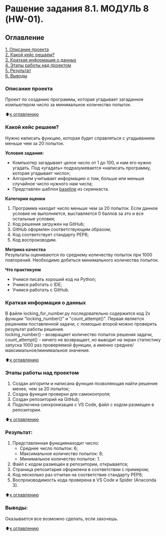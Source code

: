 # Рашение задания 8.1. МОДУЛЬ 8 (HW-01).

## Оглавление  
[1. Описание проекта](https://github.com/Jopel003/My_homework/tree/main/0.%20Loocking%20for%20number/README.md#Описание-проекта)  
[2. Какой кейс решаем?](https://github.com/Jopel003/My_homework/tree/main/0.%20Loocking%20for%20number/README.md#Какой-кейс-решаем)  
[3. Краткая информация о данных](https://github.com/Jopel003/My_homework/tree/main/0.%20Loocking%20for%20number/README.md#Краткая-информация-о-данных)  
[4. Этапы работы над проектом](https://github.com/Jopel003/My_homework/tree/main/0.%20Loocking%20for%20number/README.md#Этапы-работы-над-проектом)  
[5. Результат](https://github.com/Jopel003/My_homework/tree/main/0.%20Loocking%20for%20number/README.md#Результат)  
[6. Выводы](https://github.com/Jopel003/My_homework/tree/main/0.%20Loocking%20for%20number/README.md#Выводы)     

### Описание проекта    
Проект по созданию программы, которая угадывает загаданное компьютером число за минимальное количество попыток.

:arrow_up:[к оглавлению](https://github.com/Jopel003/My_homework/tree/main/0.%20Loocking%20for%20number/README.md#Оглавление)


### Какой кейс решаем?    
Нужно написать функцию, которая будет справляться с угадыванием меньше чем за 20 попыток.

**Условия задания:**  
- Компьютер загадывает целое число от 1 до 100, и нам его нужно угадать. Под «угадать» подразумевается «написать программу, которая угадывает число»;
- Алгоритм учитывает информацию о том, больше или меньше случайное число нужного нам числа;
- Представлен шаблон [baseline](https://colab.research.google.com/drive/1k2WZD8PWWOYFHrpAJoB2eZw06ID7KnFA) из скринкаста.

**Категории оценки**
1. Программа находит число меньше чем за 20 попыток. Если данное условие не выполняется, выставляется 0 баллов за это и все остальные условия;
2. Код решения загружен на GitHub;
3. GitHub оформлен соответствующим образом;
4. Код соответствует стандарту PEP8;
5. Код воспроизводим.

**Метрика качества**     
Результаты оцениваются по среднему количеству попыток при 1000 повторений. Необходимо добиться минимального количества попыток.

**Что практикуем**     
- Учимся писать хороший код на Python;
- Учимся работать с IDE;
- Учимся работать с GitHub.


### Краткая информация о данных
В файле locking_for_number.py последовательно содержится код 2х функции "locking_number()" и "count_attempt()". Первая является решением поставленной задачи, с помощью второй можно проверить результат работы решения.    
locking_number() - возвращяет количество попыток решения задачи,   
count_attempt() - ничего не возвращает, но выводит на экран статистику запуска 1000 раз проверяемой функции, а именно среднее/максимальное/минимальное значение.
  
:arrow_up:[к оглавлению](https://github.com/Jopel003/My_homework/tree/main/0.%20Loocking%20for%20number/README.md#Оглавление)


### Этапы работы над проектом  
1. Создан алгоритм и написана функция позволяющая найти решение менее, чем за 20 попыток;
2. Создна функция проверки для самоконтроля;
3. Создан репозиторий на GitHub;
4. Подключена синхронизация с VS Code, файл с кодом размещен в репозитории.

:arrow_up:[к оглавлению](https://github.com/Jopel003/My_homework/tree/main/0.%20Loocking%20for%20number/README.md#Оглавление)


### Результат:  
   1. Представленная функциянаходит число:
      - Среднее число попыток: 6;
      - Максимальное количество попыток: 8;
      - Минимальное количество попыток: 1.
   2. Файл с кодом размещен в репозитории, открывается;
   3. Страница репозитария оформлена в соответствии с примером;
   4. Код несколько раз отчитан на соответствие стандарту PEP8;
   5. Воспроизводимость кода проверена в VS Code и Spider (Anaconda 3).

:arrow_up:[к оглавлению](https://github.com/Jopel003/My_homework/tree/main/0.%20Loocking%20for%20number/README.md#Оглавление)


### Выводы:  
Оказывается все возможно сделать, если захочешь.

:arrow_up:[к оглавлению](https://github.com/Jopel003/My_homework/tree/main/0.%20Loocking%20for%20number/README.md#Оглавление)
